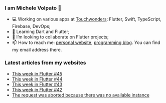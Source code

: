 ### I am Michele Volpato 👋

- 💻 Working on various apps at [Touchwonders](https://touchwonders.com): Flutter, Swift, TypeScript, Firebase, DevOps;
- 🌱 Learning Dart and Flutter;
- 📱 I’m looking to collaborate on Flutter projects;
- 📫 How to reach me: [personal website](https://volpato.nl), [programming blog](https://ishouldgotosleep.com). You can find my email address there.

### Latest articles from my websites

<!-- BLOG-POST-LIST:START -->
- [This week in Flutter #45](https://ishouldgotosleep.com/news/this-week-in-flutter-45/)
- [This week in Flutter #44](https://ishouldgotosleep.com/news/this-week-in-flutter-44/)
- [This week in Flutter #43](https://ishouldgotosleep.com/news/this-week-in-flutter-43/)
- [This week in Flutter #42](https://ishouldgotosleep.com/news/this-week-in-flutter-42/)
- [The request was aborted because there was no available instance](https://ishouldgotosleep.com/posts/the-request-was-aborted-because-there-was-no-available-instance/)
<!-- BLOG-POST-LIST:END -->
